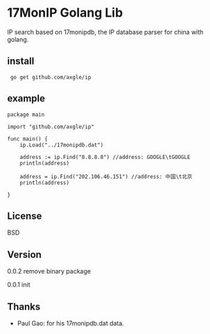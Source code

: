 17MonIP Golang Lib
======

IP search based on 17monipdb, the IP database parser for china with golang.


install
--------

	 go get github.com/axgle/ip

example
-------

	package main
	
	import "github.com/axgle/ip"
	
	func main() {
		ip.Load("../17monipdb.dat")
	
		address := ip.Find("8.8.8.8") //address: GOOGLE\tGOOGLE
		println(address)
	
		address = ip.Find("202.106.46.151") //address: 中国\t北京
		println(address)
	
	}


## License

BSD

## Version

0.0.2 remove binary package

0.0.1 init

## Thanks

* Paul Gao: for his 17monipdb.dat data.